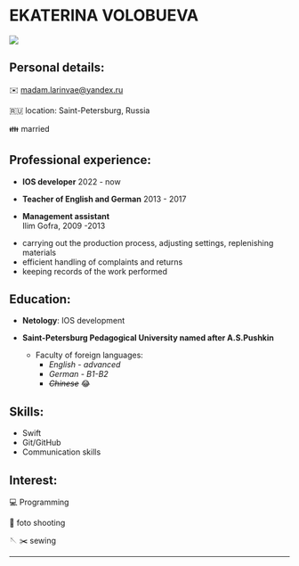 # EKATERINA VOLOBUEVA

![](/img/MyFoto.jpg)

## Personal details:

:envelope: <madam.larinvae@yandex.ru>

:ru: location: Saint-Petersburg, Russia 

:family: married 


## Professional experience: 

* __IOS developer__ 2022 - now

* __Teacher of English and German__ 2013 - 2017

* __Management assistant__  
Ilim Gofra, 2009 -2013
- carrying out the production process, adjusting settings, replenishing materials
- efficient handling of complaints and returns
- keeping records of the work performed 

## Education: 

* **Netology**: IOS development 


* **Saint-Petersburg Pedagogical University named after A.S.Pushkin**
   * Faculty of foreign languages:
     * _English - advanced_
     * _German - B1-B2_
     * _~~Chinese~~_ 😂




## Skills:

* Swift
* Git/GitHub
* Communication skills

## Interest:
 :computer: Programming
 
 📸 foto shooting
 
 🪡 ✂️ sewing
 
---
